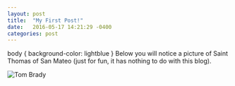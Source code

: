```yaml
---
layout: post
title:  "My First Post!"
date:   2016-05-17 14:21:29 -0400
categories: post
---
```


<html>
body {
  background-color: lightblue
}
</html>
Below you will notice a picture of Saint Thomas of San Mateo (just for fun, it has nothing to do with this blog).

![Tom Brady](https://cloud.githubusercontent.com/assets/19412094/15333897/92ecef8a-1c39-11e6-9a4c-c0d64c798dfb.jpg)

